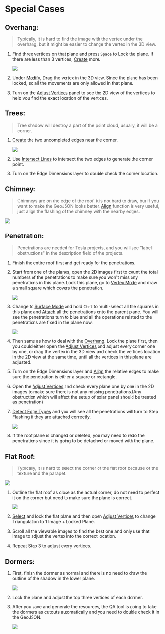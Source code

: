 # Special Cases



## Overhang:

> Typically, it is hard to find the image with the vertex under the overhang, but it might be easier to change the vertex in the 3D view.

1. Find three vertices on that plane and press `Space` to Lock the plane. If there are less than 3 vertices, [Create](../basic-function/#create) more.

   ![](../.gitbook/assets/1.jpg)

2. Under [Modify](../basic-function/#modify), Drag the vertex in the 3D view. Since the plane has been locked, so all the movements are only allowed in that plane.
3. Turn on the [Adjust Vertices](../advanced-function/#adjust-vertices) panel to see the 2D view of the vertices to help you find the exact location of the vertices.

## Trees:

> Tree shadow will destroy a part of the point cloud, usually, it will be a corner.

1. [Create](../basic-function/#create) the two uncompleted edges near the corner.

   ![](../.gitbook/assets/2.jpg)

2. Use [Intersect Lines](../advanced-function/#intersect-lines) to intersect the two edges to generate the corner point.
3. Turn on the Edge Dimensions layer to double check the corner location.

## Chimney:

> Chimneys are on the edge of the roof. It is not hard to draw, but if you want to make the GeoJSON looks better, [Align](../basic-function/#align) function is very useful, just align the flashing of the chimney with the nearby edges.

![](../.gitbook/assets/3.jpg)

## Penetration:

> Penetrations are needed for Tesla projects, and you will see "label obstructions" in the description field of the projects.

1. Finish the entire roof first and get ready for the penetrations.
2. Start from one of the planes, open the 2D images first to count the total numbers of the penetrations to make sure you won't miss any penetrations in this plane. Lock this plane, go to [Vertex Mode](../mode/#vertex-mode) and draw a small square which covers the penetration.

   ![](../.gitbook/assets/penetration1.jpg)

3. Change to [Surface Mode](../mode/#surface-mode) and hold `Ctrl` to multi-select all the squares in this plane and [Attach](../tools/#attach) all the penetrations onto the parent plane. You will see the penetrations turn to blue and all the operations related to the penetrations are fixed in the plane now.

   ![](../.gitbook/assets/penetration2.jpg)

4. Then same as how to deal with the [Overhang](./#overhang). Lock the plane first, then you could either open the [Adjust Vertices](../advanced-function/#adjust-vertices) and adjust every corner one by one, or drag the vertex in the 3D view and check the vertices location in the 2D view at the same time, until all the vertices in this plane are adjusted.
5. Turn on the Edge Dimensions layer and [Align](../basic-function/#align) the relative edges to make sure the penetration is either a square or rectangle.
6. Open the [Adjust Vertices](../advanced-function/#adjust-vertices) and check every plane one by one in the 2D images to make sure there is not any missing penetrations.\(Any obstruction which will affect the setup of solar panel should be treated as penetration\)
7. [Detect Edge Types](../tools/#detect-edge-types) and you will see all the penetrations will turn to Step Flashing if they are attached correctly.

   ![](../.gitbook/assets/penetration3.jpg)

8. If the roof plane is changed or deleted, you may need to redo the penetrations since it is going to be detached or moved with the plane.

## Flat Roof:

> Typically, it is hard to select the corner of the flat roof because of the texture and the parapet.

![](../.gitbook/assets/flat-roof-corner.jpg)

1. Outline the flat roof as close as the actual corner, do not need to perfect it on the corner but need to make sure the plane is correct.

   ![](../.gitbook/assets/flat-roof.jpg)

2. [Select](../basic-function/#select) and lock the flat plane and then open [Adjust Vertices](../advanced-function/#adjust-vertices) to change Triangulation to 1 Image + Locked Plane.
3. Scroll all the viewable images to find the best one and only use that image to adjust the vertex into the correct location.
4. Repeat Step 3 to adjust every vertices.

## Dormers:

1. First, finish the dormer as normal and there is no need to draw the outline of the shadow in the lower plane.

   ![](../.gitbook/assets/dormer1.jpg)

2. Lock the plane and adjust the top three vertices of each dormer.
3. After you save and generate the resources, the QA tool is going to take the dormers as cutouts automatically and you need to double check it in the GeoJSON.

   ![](../.gitbook/assets/dormer2.jpg)

